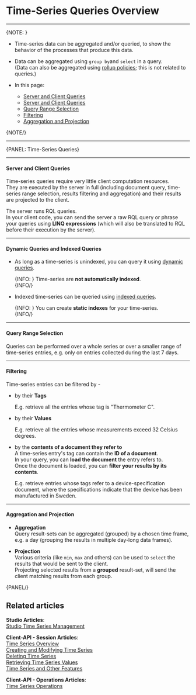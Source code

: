 ﻿# Time-Series Queries Overview
---

{NOTE: }

* Time-series data can be aggregated and/or queried, to show the behavior of 
  the processes that produce this data.  

* Data can be aggregated using `group by`and `select` in a query.  
  (Data can also be aggregated using [rollup policies](../../../document-extensions/timeseries/rollup-and-retention); 
  this is not related to queries.)  

* In this page:  
  * [Server and Client Queries](../../../document-extensions/timeseries/querying/queries-overview#server-and-client-queries)  
  * [Server and Client Queries](../../../document-extensions/timeseries/querying/queries-overview#dynamic-queries-and-indexed-queries)  
  * [Query Range Selection](../../../document-extensions/timeseries/querying/queries-overview#query-range-selection)  
  * [Filtering](../../../document-extensions/timeseries/querying/queries-overview#filtering)  
  * [Aggregation and Projection](../../../document-extensions/timeseries/querying/queries-overview#aggregation-and-projection)  

{NOTE/}

---

{PANEL: Time-Series Queries}

---

#### Server and Client Queries  

Time-series queries require very little client computation resources.  
They are executed by the server in full (including document query, 
time-series range selection, results filtering and aggregation) and 
their results are projected to the client.  

The server runs RQL queries.  
In your client code, you can send the server a raw RQL query 
or phrase your queries using **LINQ expressions** (which will 
also be translated to RQL before their execution by the server).  

---

#### Dynamic Queries and Indexed Queries

* As long as a time-series is unindexed, you can query it using 
  [dynamic queries](../../../document-extensions/timeseries/querying/dynamic-queries).  

    {INFO: }
    Time-series are **not automatically indexed**.  
    {INFO/}

* Indexed time-series can be queried using 
  [indexed queries](../../../document-extensions/timeseries/querying/indexed-queries).  

    {INFO: }
    You can create **static indexes** for your time-series.  
    {INFO/}

---

#### Query Range Selection

Queries can be performed over a whole series or over a smaller range of time-series 
entries, e.g. only on entries collected during the last 7 days.  

---

#### Filtering

Time-series entries can be filtered by -  

* by their **Tags**  

    E.g. retrieve all the entries whose tag is "Thermometer C".  

* by their **Values**  

    E.g. retrieve all the entries whose measurements exceed 32 Celsius degrees.  

* by the **contents of a document they refer to**  
  A time-series entry's tag can contain the **ID of a document**.  
  In your query, you can **load the document** the entry refers to.  
  Once the document is loaded, you can **filter your results by its contents**.  

    E.g. retrieve entries whose tags refer to a device-specification document, 
    where the specifications indicate that the device has been manufactured 
    in Sweden.  

---

#### Aggregation and Projection

* **Aggregation**  
  Query result-sets can be aggregated (grouped) by a chosen time frame, 
  e.g. a day (grouping the results in multiple day-long data frames).  

* **Projection**  
  Various criteria (like `min`, `max` and others) can be used to 
  `select` the results that would be sent to the client.  
  Projecting selected results from a **grouped** result-set, will 
  send the client  matching results from each group.  


{PANEL/}

## Related articles
**Studio Articles**:  
[Studio Time Series Management]()  

**Client-API - Session Articles**:  
[Time Series Overview]()  
[Creating and Modifying Time Series]()  
[Deleting Time Series]()  
[Retrieving Time Series Values]()  
[Time Series and Other Features]()  

**Client-API - Operations Articles**:  
[Time Series Operations]()  
